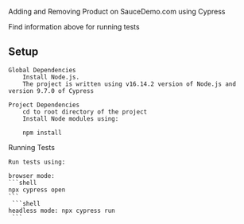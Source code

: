 Adding and Removing Product on SauceDemo.com using Cypress

Find information above for running tests
## Setup

    Global Dependencies
        Install Node.js.
        The project is written using v16.14.2 version of Node.js and version 9.7.0 of Cypress

    Project Dependencies
        cd to root directory of the project
        Install Node modules using:
```shell
    npm install
```
Running Tests

    Run tests using:

    browser mode:
    ```shell
    npx cypress open
    ```
     ```shell
    headless mode: npx cypress run
     ```

